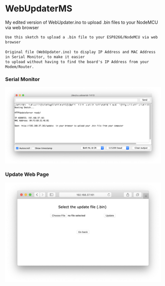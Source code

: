 # WebUpdaterMS
My edited version of WebUpdater.ino to upload .bin files to your NodeMCU via web browser

    Use this sketch to upload a .bin file to your ESP8266/NodeMCU via web browser

    Original file (WebUpdater.ino) to display IP Address and MAC Address in Serial Monitor, to make it easier
    to upload without having to find the board's IP Address from your Modem/Router.

### Serial Monitor
![Serial Monitor](/screenshots/SerialMonitor.png)

### Update Web Page
![Update Web Page](/screenshots/webpage.png)
